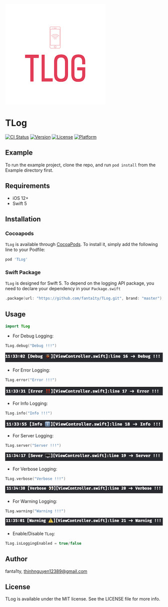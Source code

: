 ![Logo](https://github.com/fanta1ty/TLog/blob/master/Logo/Logo.png)

# TLog

[![CI Status](https://img.shields.io/travis/fanta1ty/TLog.svg?style=flat)](https://travis-ci.org/fanta1ty/TLog)
[![Version](https://img.shields.io/cocoapods/v/TLog.svg?style=flat)](https://cocoapods.org/pods/TLog)
[![License](https://img.shields.io/cocoapods/l/TLog.svg?style=flat)](https://cocoapods.org/pods/TLog)
[![Platform](https://img.shields.io/cocoapods/p/TLog.svg?style=flat)](https://cocoapods.org/pods/TLog)

## Example

To run the example project, clone the repo, and run `pod install` from the Example directory first.

## Requirements
- iOS 12+
- Swift 5

## Installation

### Cocoapods
`TLog` is available through [CocoaPods](https://cocoapods.org). To install
it, simply add the following line to your Podfile:

```ruby
pod 'TLog'
```

### Swift Package
`TLog` is designed for Swift 5. To depend on the logging API package, you need to declare your dependency in your `Package.swift`

```swift
.package(url: "https://github.com/fanta1ty/TLog.git", brand: "master"),
```

## Usage
```swift
import TLog
```

- For Debug Logging:
```swift
TLog.debug("Debug !!!")
```
![Debug](https://github.com/fanta1ty/TLog/blob/master/Screenshots/Debug.png)

- For Error Logging:
```swift
TLog.error("Error !!!")
```
![Error](https://github.com/fanta1ty/TLog/blob/master/Screenshots/Error.png)

- For Info Logging:
```swift
TLog.info("Info !!!")
```
![Info](https://github.com/fanta1ty/TLog/blob/master/Screenshots/Info.png)

- For Server Logging:
```swift
TLog.server("Server !!!")
```
![Server](https://github.com/fanta1ty/TLog/blob/master/Screenshots/Server.png)

- For Verbose Logging:
```swift
TLog.verbose("Verbose !!!")
```
![Verbose](https://github.com/fanta1ty/TLog/blob/master/Screenshots/Verbose.png)

- For Warning Logging:
```swift
TLog.warning("Warning !!!")
```
![Warning](https://github.com/fanta1ty/TLog/blob/master/Screenshots/Warning.png)

- Enable/Disable `TLog`:
```swift
TLog.isLoggingEnabled = true/false
```        

## Author

fanta1ty, thinhnguyen12389@gmail.com

## License

TLog is available under the MIT license. See the LICENSE file for more info.
